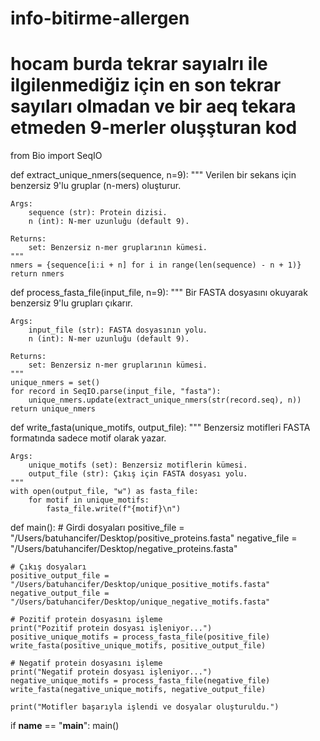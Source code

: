 # info-bitirme-allergen
# hocam burda tekrar sayıalrı ile ilgilenmediğiz için en son tekrar sayıları olmadan ve bir aeq tekara etmeden 9-merler oluşşturan kod


from Bio import SeqIO

def extract_unique_nmers(sequence, n=9):
    """
    Verilen bir sekans için benzersiz 9'lu gruplar (n-mers) oluşturur.

    Args:
        sequence (str): Protein dizisi.
        n (int): N-mer uzunluğu (default 9).

    Returns:
        set: Benzersiz n-mer gruplarının kümesi.
    """
    nmers = {sequence[i:i + n] for i in range(len(sequence) - n + 1)}
    return nmers

def process_fasta_file(input_file, n=9):
    """
    Bir FASTA dosyasını okuyarak benzersiz 9'lu grupları çıkarır.

    Args:
        input_file (str): FASTA dosyasının yolu.
        n (int): N-mer uzunluğu (default 9).

    Returns:
        set: Benzersiz n-mer gruplarının kümesi.
    """
    unique_nmers = set()
    for record in SeqIO.parse(input_file, "fasta"):
        unique_nmers.update(extract_unique_nmers(str(record.seq), n))
    return unique_nmers

def write_fasta(unique_motifs, output_file):
    """
    Benzersiz motifleri FASTA formatında sadece motif olarak yazar.

    Args:
        unique_motifs (set): Benzersiz motiflerin kümesi.
        output_file (str): Çıkış için FASTA dosyası yolu.
    """
    with open(output_file, "w") as fasta_file:
        for motif in unique_motifs:
            fasta_file.write(f"{motif}\n")

def main():
    # Girdi dosyaları
    positive_file = "/Users/batuhancifer/Desktop/positive_proteins.fasta"
    negative_file = "/Users/batuhancifer/Desktop/negative_proteins.fasta"

    # Çıkış dosyaları
    positive_output_file = "/Users/batuhancifer/Desktop/unique_positive_motifs.fasta"
    negative_output_file = "/Users/batuhancifer/Desktop/unique_negative_motifs.fasta"

    # Pozitif protein dosyasını işleme
    print("Pozitif protein dosyası işleniyor...")
    positive_unique_motifs = process_fasta_file(positive_file)
    write_fasta(positive_unique_motifs, positive_output_file)

    # Negatif protein dosyasını işleme
    print("Negatif protein dosyası işleniyor...")
    negative_unique_motifs = process_fasta_file(negative_file)
    write_fasta(negative_unique_motifs, negative_output_file)

    print("Motifler başarıyla işlendi ve dosyalar oluşturuldu.")

if __name__ == "__main__":
    main()
